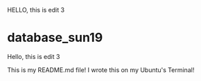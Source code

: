 
HELLO, this is edit 3
# database_sun19
Hello, this is edit 3


This is my README.md file! I wrote this on my Ubuntu's Terminal!
